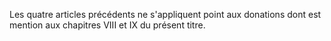   
 Les quatre articles précédents ne s'appliquent point aux donations dont est mention aux chapitres VIII et IX du présent titre.  

  
